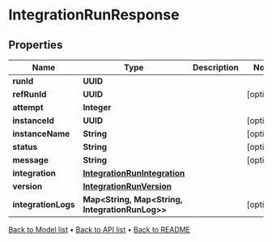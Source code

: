 

# IntegrationRunResponse


## Properties

| Name | Type | Description | Notes |
|------------ | ------------- | ------------- | -------------|
|**runId** | **UUID** |  |  |
|**refRunId** | **UUID** |  |  [optional] |
|**attempt** | **Integer** |  |  |
|**instanceId** | **UUID** |  |  [optional] |
|**instanceName** | **String** |  |  [optional] |
|**status** | **String** |  |  [optional] |
|**message** | **String** |  |  [optional] |
|**integration** | [**IntegrationRunIntegration**](IntegrationRunIntegration.md) |  |  |
|**version** | [**IntegrationRunVersion**](IntegrationRunVersion.md) |  |  |
|**integrationLogs** | **Map&lt;String, Map&lt;String, IntegrationRunLog&gt;&gt;** |  |  [optional] |



[Back to Model list](../README.md#documentation-for-models) &#8226; [Back to API list](../README.md#documentation-for-api-endpoints) &#8226; [Back to README](../README.md)


